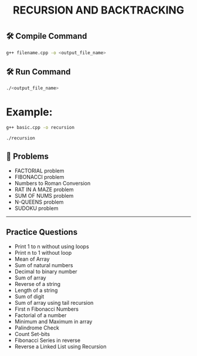 # <h1 align="center">RECURSION AND BACKTRACKING<h1>

## 🛠️ Compile Command
```sh
g++ filename.cpp -o <output_file_name>
```

## 🛠️ Run Command
```sh
./<output_file_name>
```

# Example: 
```sh
g++ basic.cpp -o recursion

./recursion
```

## 🧠 Problems

- FACTORIAL problem
- FIBONACCI problem
- Numbers to Roman Conversion
- RAT IN A MAZE problem
- SUM OF NUMS problem
- N-QUEENS problem
- SUDOKU problem
---

## Practice Questions
- Print 1 to n without using loops
- Print n to 1 without loop
- Mean of Array
- Sum of natural numbers
- Decimal to binary number
- Sum of array
- Reverse of a string
- Length of a string
- Sum of digit
- Sum of array using tail recursion
- First n Fibonacci Numbers
- Factorial of a number
- Minimum and Maximum in array
- Palindrome Check
- Count Set-bits
- Fibonacci Series in reverse
- Reverse a Linked List using Recursion